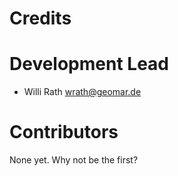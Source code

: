 # Credits


# Development Lead

* Willi Rath <wrath@geomar.de>


# Contributors

None yet. Why not be the first?
